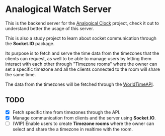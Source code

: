 # Analogical Watch Server

This is the backend server for the [Analogical Clock](https://github.com/julianocts98/analogical-clock) project, check it out to understand better the usage of this server.

This is also a study project to learn about socket communication through the **Socket.IO** package.

Its purpose is to fetch and serve the time data from the timezones that the clients can request, as well to be able to manage users by letting them interact with each other through "Timezone rooms" where the owner can set a specific timezone and all the clients connected to the room will share the same time.

The data from the timezones will be fetched through the [WorldTimeAPI](http://worldtimeapi.org/).

## TODO

- [X] Fetch specific time from timezones through the API.
- [X] Manage communication from clients and the server using **Socket.IO**.
- [ ] (WIP) Enable users to create **Timezone rooms** where the owner can select and share the a timezone in realtime with the room.
